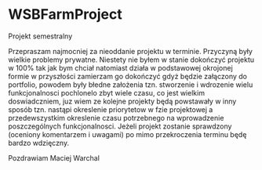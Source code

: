 # WSBFarmProject
Projekt semestralny

Przepraszam najmocniej za nieoddanie projektu w terminie. Przyczyną były wielkie problemy prywatne.
Niestety nie byłem w stanie dokończyć projektu w 100% tak jak bym chciał natomiast działa w podstawowej okrojonej formie w przyszłości zamierzam go dokończyć gdyż będzie załączony do portfolio, powodem były błedne założenia tzn. stworzenie i wdrozenie wielu funkcjonalnosci pochlonelo zbyt wiele czasu, co jest wielkim doswiadczniem, juz wiem ze kolejne projekty będą powstawały w inny sposób tzn. nastąpi okreslenie priorytetow w fzie projektowej a przedewszystkim okreslenie czasu potrzebnego na wprowadzenie poszczególnych funkcjonalnosci.
Jeżeli projekt zostanie sprawdzony (oceniony komentarzem i uwagami) po mimo przekroczenia terminu będę bardzo wdzięczny.

Pozdrawiam 
Maciej Warchal

